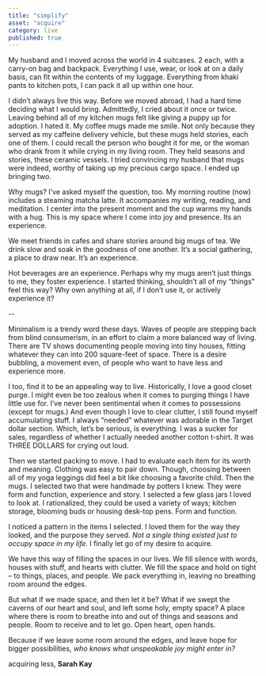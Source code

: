 ```yaml
---
title: "simplify"
asset: "acquire" 
category: live
published: true
---
```


My husband and I moved across the world in 4 suitcases. 2 each, with a carry-on bag and backpack. Everything I use, wear, or look at on a daily basis, can fit within the contents of my luggage. Everything from khaki pants to kitchen pots, I can pack it all up within one hour.

I didn’t always live this way. Before we moved abroad, I had a hard time deciding what I would bring. Admittedly, I cried about it once or twice. Leaving behind all of my kitchen mugs felt like giving a puppy up for adoption. I hated it. My coffee mugs made me smile. Not only because they served as my caffeine delivery vehicle, but these mugs held stories, each one of them. I could recall the person who bought it for me, or the woman who drank from it while crying in my living room. They held seasons and stories, these ceramic vessels. I tried convincing my husband that mugs were indeed, worthy of taking up my precious cargo space. I ended up bringing two. 
 
Why mugs? I’ve asked myself the question, too. My morning routine (now) includes a steaming matcha latte. It accompanies my writing, reading, and meditation. I center into the present moment and the cup warms my hands with a hug. This is my space where I come into joy and presence. Its an experience.

We meet friends in cafes and share stories around big mugs of tea. We drink slow and soak in the goodness of one another. It’s a social gathering, a place to draw near. It’s an experience. 

Hot beverages are an experience. Perhaps why my mugs aren’t just things to me, they foster experience. I started thinking, shouldn’t all of my “things” feel this way? Why own anything at all, if I don’t use it, or actively experience it? 

--

Minimalism is a trendy word these days. Waves of people are stepping back from blind consumerism, in an effort to claim a more balanced way of living. There are TV shows documenting people moving into tiny houses, fitting whatever they can into 200 square-feet of space. There is a desire bubbling, a movement even, of people who want to have less and experience more.

I too, find it to be an appealing way to live. Historically, I love a good closet purge. I might even be too zealous when it comes to purging things I have little use for. I’ve never been sentimental when it comes to possessions (except for mugs.) And even though I love to clear clutter, I still found myself accumulating stuff. I always “needed” whatever was adorable in the Target dollar section. Which, let’s be serious, is everything. I was a sucker for sales, regardless of whether I actually needed another cotton t-shirt. It was THREE DOLLARS for crying out loud. 

Then we started packing to move. I had to evaluate each item for its worth and meaning. Clothing was easy to pair down. Though, choosing between all of my yoga leggings did feel a bit like choosing a favorite child. Then the mugs. I selected two that were handmade by potters I knew. They were form and function, experience and story. I selected a few glass jars I loved to look at. I rationalized, they could be used a variety of ways; kitchen storage, blooming buds or housing desk-top pens. Form and function.

I noticed a pattern in the items I selected. I loved them for the way they looked, and the purpose they served. _Not a single thing existed just to occupy space in my life._ I finally let go of my desire to acquire.

We have this way of filling the spaces in our lives. We fill silence with words, houses with stuff, and hearts with clutter. We fill the space and hold on tight – to things, places, and people. We pack everything in, leaving no breathing room around the edges.

But what if we made space, and then let it be? What if we swept the caverns of our heart and soul, and left some holy, empty space? A place where there is room to breathe into and out of things and seasons and people. Room to receive and to let go. Open heart, open hands.

Because if we leave some room around the edges, and leave hope for bigger possibilities, _who knows what unspeakable joy might enter in?_

acquiring less,
**Sarah Kay**




